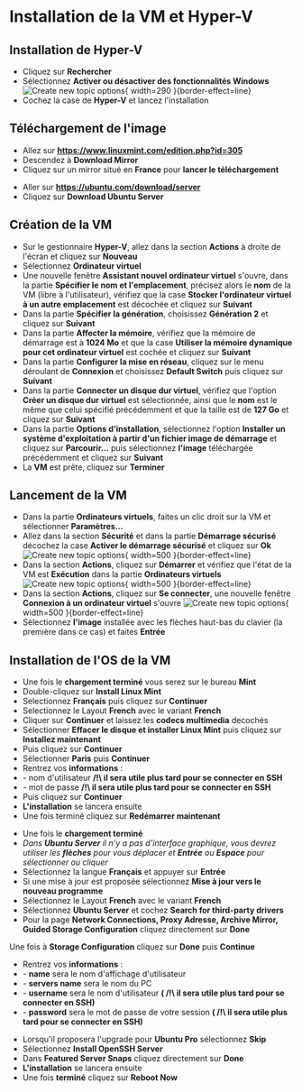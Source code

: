 # Installation de la VM et Hyper-V

## Installation de Hyper-V

- Cliquez sur <b>Rechercher</b>
- Sélectionnez <b>Activer ou désactiver des fonctionnalités Windows</b>
  ![Create new topic options](add_fonctionality.png){ width=290 }{border-effect=line}
- Cochez la case de <b>Hyper-V</b> et lancez l'installation

## Téléchargement de l'image

<tabs>
    <tab title="Linux Mint (lourd)">
        <ul>
            <li>Allez sur <a href="https://www.linuxmint.com/edition.php?id=305"><b>https://www.linuxmint.com/edition.php?id=305</b></a></li>
            <li>Descendez à <b>Download Mirror</b></li>
            <li>Cliquez sur un mirror situé en <b>France</b> pour <b>lancer le téléchargement</b></li>
        </ul>
    </tab>
    <tab title="Ubuntu Server (léger)">
        <ul>
            <li>Aller sur <a href="https://ubuntu.com/download/server"><b>https://ubuntu.com/download/server</b></a></li>
            <li>Cliquez sur <b>Download Ubuntu Server</b></li>
        </ul>
    </tab>
</tabs>



## Création de la VM

- Sur le gestionnaire <b>Hyper-V</b>, allez dans la section <b>Actions</b> à droite de l'écran et cliquez sur <b>Nouveau</b>
- Sélectionnez <b>Ordinateur virtuel</b>
- Une nouvelle fenêtre <b>Assistant nouvel ordinateur virtuel</b> s'ouvre, dans la partie <b>Spécifier le nom et l'emplacement</b>, précisez alors le <b>nom</b> de la VM (libre à l'utilisateur), vérifiez que la case <b>Stocker l'ordinateur virtuel à un autre emplacement</b> est décochée et cliquez sur <b>Suivant</b>
- Dans la partie <b>Spécifier la génération</b>, choisissez <b>Génération 2</b> et cliquez sur <b>Suivant</b>
- Dans la partie <b>Affecter la mémoire</b>, vérifiez que la mémoire de démarrage est à <b>1024 Mo</b> et que la case <b>Utiliser la mémoire dynamique pour cet ordinateur virtuel</b> est cochée et cliquez sur <b>Suivant</b>
- Dans la partie <b>Configurer la mise en réseau</b>, cliquez sur le menu déroulant de <b>Connexion</b> et choisissez <b>Default Switch</b> puis cliquez sur <b>Suivant</b>
- Dans la partie <b>Connecter un disque dur virtuel</b>, vérifiez que l'option <b>Créer un disque dur virtuel</b> est sélectionnée, ainsi que le <b>nom</b> est le même que celui spécifié précédemment et que la taille est de <b>127 Go</b> et cliquez sur <b>Suivant</b>
- Dans la partie <b>Options d'installation</b>, sélectionnez l'option <b>Installer un système d'exploitation à partir d'un fichier image de démarrage</b> et cliquez sur <b>Parcourir...</b> puis sélectionnez <b>l'image</b> téléchargée précédemment et cliquez sur <b>Suivant</b>
- La <b>VM</b> est prête, cliquez sur <b>Terminer</b>

## Lancement de la VM

- Dans la partie <b>Ordinateurs virtuels</b>, faites un clic droit sur la VM et sélectionner <b>Paramètres...</b>
- Allez dans la section <b>Sécurité</b> et dans la partie <b>Démarrage sécurisé</b> décochez la case <b>Activer le démarrage sécurisé</b> et cliquez sur <b>Ok</b>
![Create new topic options](secure_boot.png){ width=500 }{border-effect=line}
- Dans la section <b>Actions</b>, cliquez sur <b>Démarrer</b> et vérifiez que l'état de la VM est <b>Exécution</b> dans la partie <b>Ordinateurs virtuels</b>
![Create new topic options](virtual_computer.png){ width=500 }{border-effect=line}
- Dans la section <b>Actions</b>, cliquez sur <b>Se connecter</b>, une nouvelle fenêtre <b>Connexion à un ordinateur virtuel</b> s'ouvre
![Create new topic options](start_screen.png){ width=500 }{border-effect=line}
- Sélectionnez <b>l'image</b> installée avec les flèches haut-bas du clavier (la première dans ce cas) et faites <b>Entrée</b>

## Installation de l'OS de la VM

<tabs>
    <tab title="Linux Mint">
        <ul>
            <li>Une fois le <b>chargement terminé</b> vous serez sur le bureau <b>Mint</b></li>
            <li>Double-cliquez sur <b>Install Linux Mint</b></li>
            <li>Selectionnez <b>Français</b> puis cliquez sur <b>Continuer</b></li>
            <li>Selectionnez le Layout <b>French</b> avec le variant <b>French</b></li>
            <li>Cliquer sur <b>Continuer</b> et laissez les <b>codecs multimedia</b> decochés</li>
            <li>Sélectionner <b>Effacer le disque et installer Linux Mint</b> puis cliquez sur <b>Installez maintenant</b></li>
            <li>Puis cliquez sur <b>Continuer</b></li>
            <li>Sélectionner <b>Paris</b> puis <b>Continuer</b></li>
            <li>Rentrez vos <b>informations</b> :</li>
            <li>- nom d'utilisateur <b>/!\ il sera utile plus tard pour se connecter en SSH</b></li>
            <li>- mot de passe <b>/!\ il sera utile plus tard pour se connecter en SSH</b></li>
            <li>Puis cliquez sur <b>Continuer</b></li>
            <li><b>L'installation</b> se lancera ensuite</li>
            <li>Une fois terminé cliquez sur <b>Redémarrer maintenant</b></li>
        </ul>
    </tab>
    <tab title="Ubuntu Server">
        <ul>
            <li>Une fois le <b>chargement terminé</b></li>
            <li><i>Dans <b>Ubuntu Server</b> il n'y a pas d'interface graphique, vous devrez utiliser les <b>flèches</b> pour vous déplacer et <b>Entrée</b> ou <b>Espace</b> pour sélectionner ou cliquer</i></li>
            <li>Sélectionnez la langue <b>Français</b> et appuyer sur <b>Entrée</b></li>
            <li>Si une mise à jour est proposée sélectionnez <b>Mise à jour vers le nouveau programme</b></li>
            <li>Sélectionnez le Layout <b>French</b> avec le variant <b>French</b></li>
            <li>Sélectionnez <b>Ubuntu Server</b> et cochez <b>Search for third-party drivers</b></li>
            <li>Pour la page <b>Network Connections, Proxy Adresse, Archive Mirror, Guided Storage Configuration</b> cliquez directement sur <b>Done</b></li>
        </ul>
        <p>Une fois à <b>Storage Configuration</b> cliquez sur <b>Done</b> puis <b>Continue</b></p>
        <ul>
            <li>Rentrez vos <b>informations</b> :</li>
            <li>- <b>name</b> sera le nom d'affichage d'utilisateur</li>
            <li>- <b>servers name</b> sera le nom du PC</li>
            <li>- <b>username</b> sera le nom d'utilisateur <b>( /!\ il sera utile plus tard pour se connecter en SSH)</b></li>
            <li>- <b>password</b> sera le mot de passe de votre session <b>( /!\ il sera utile plus tard pour se connecter en SSH)</b></li>
        </ul>
        <ul>
            <li>Lorsqu'il proposera l'upgrade pour <b>Ubuntu Pro</b> sélectionnez <b>Skip</b></li>
            <li>Sélectionnez <b>Install OpenSSH Server</b></li>
            <li>Dans <b>Featured Server Snaps</b> cliquez directement sur <b>Done</b></li>
            <li><b>L'installation</b> se lancera ensuite</li>
            <li>Une fois <b>terminé</b> cliquez sur <b>Reboot Now</b></li>
        </ul>
    </tab>
</tabs>